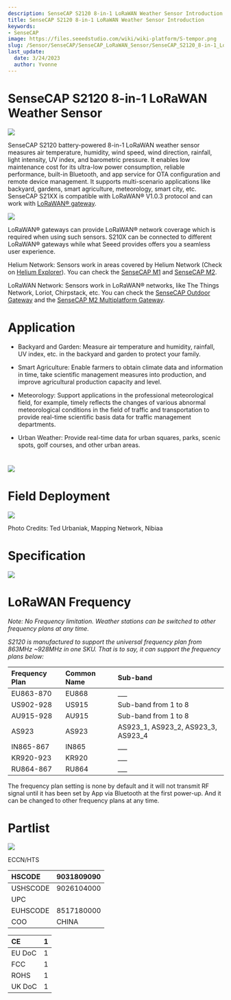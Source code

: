 ```yaml
---
description: SenseCAP S2120 8-in-1 LoRaWAN Weather Sensor Introduction
title: SenseCAP S2120 8-in-1 LoRaWAN Weather Sensor Introduction
keywords:
- SenseCAP
image: https://files.seeedstudio.com/wiki/wiki-platform/S-tempor.png
slug: /Sensor/SenseCAP/SenseCAP_LoRaWAN_Sensor/SenseCAP_S2120_8-in-1_LoRaWAN_Weather_Sensor/SenseCAP_S2120_8-in-1_LoRaWAN_Weather_Sensor_Introduction
last_update:
  date: 3/24/2023
  author: Yvonne
---
```


# SenseCAP S2120 8-in-1 LoRaWAN Weather Sensor

[![](https://files.seeedstudio.com/wiki/wiki%20images/S2120%20Introduction.files/Introduction146.png)](https://www.seeedstudio.com/sensecap-s2120-lorawan-8-in-1-weather-sensor-p-5436.html)

SenseCAP S2120 battery-powered 8-in-1 LoRaWAN weather sensor measures air temperature, humidity, wind speed, wind direction, rainfall, light intensity, UV index, and barometric pressure. It enables low maintenance cost for its ultra-low power consumption, reliable performance, built-in Bluetooth, and app service for OTA configuration and remote device management. It supports multi-scenario applications like backyard, gardens, smart agriculture, meteorology, smart city, etc.
SenseCAP S21XX is compatible with LoRaWAN® V1.0.3 protocol and can work with [LoRaWAN® gateway](https://www.seeedstudio.com/LoRaWAN-Gateway-c-1936.html).

![](https://files.seeedstudio.com/wiki/wiki%20images/S2120%20Introduction.files/Introduction914.png)

LoRaWAN® gateways can provide LoRaWAN® network coverage which is required when using such sensors. S210X can be connected to different LoRaWAN® gateways while what Seeed provides offers you a seamless user experience.

Helium Network: Sensors work in areas covered by Helium Network (Check on [Helium Explorer](https://explorer.helium.com/)). You can check the [SenseCAP M1](https://www.seeedstudio.com/SenseCAP-M1-LoRaWAN-Indoor-Gateway-US915-p-5023.html) and [SenseCAP M2](https://www.seeedstudio.com/SenseCAP-M2-Data-Only-LoRaWAN-Indoor-Gateway-SX1302-US915-p-5342.html).

LoRaWAN Network: Sensors work in LoRaWAN® networks, like The Things Network, Loriot, Chirpstack, etc. You can check the [SenseCAP Outdoor Gateway](https://www.seeedstudio.com/LoRaWAN-Gateway-US915-p-4306.html) and the [SenseCAP M2 Multiplatform Gateway](https://www.seeedstudio.com/SenseCAP-Multi-Platform-LoRaWAN-Indoor-Gateway-SX1302-US915-p-5472.html).

# Application

-   Backyard and Garden: Measure air temperature and humidity, rainfall, UV index, etc. in the backyard and garden to protect your family.

-   Smart Agriculture: Enable farmers to obtain climate data and information in time, take scientific management measures into production, and improve agricultural production capacity and level.

-   Meteorology: Support applications in the professional meteorological field, for example, timely reflects the changes of various abnormal meteorological conditions in the field of traffic and transportation to provide real-time scientific basis data for traffic management departments.

-   Urban Weather: Provide real-time data for urban squares, parks, scenic spots, golf courses, and other urban areas.

# ![](https://files.seeedstudio.com/wiki/wiki%20images/S2120%20Introduction.files/Introduction3232.png)



# **Field Deployment**

![](https://files.seeedstudio.com/wiki/wiki%20images/S2120%20Introduction.files/Introduction3252.png)

Photo Credits: Ted Urbaniak, Mapping Network, Nibiaa

# 

# Specification

![](https://files.seeedstudio.com/wiki/wiki%20images/S2120%20Introduction.files/Introduction3325.png)

# LoRaWAN Frequency

*Note: No Frequency limitation. Weather stations can be switched to
other frequency plans at any time.*

*S2120 is manufactured to support the universal frequency plan from
863MHz \~928MHz in one SKU. That is to say, it can support the frequency
plans below:*

|Frequency Plan|Common Name|Sub-band|
| :- | :- | :- |
|EU863-870|EU868|\_\_\_|
|US902-928|US915|Sub-band from 1 to 8|
|AU915-928|AU915|Sub-band from 1 to 8|
|AS923|AS923|AS923\_1, AS923\_2, AS923\_3, AS923\_4|
|IN865-867|IN865|\_\_\_|
|KR920-923|KR920|\_\_\_|
|RU864-867|RU864|\_\_\_|

The frequency plan setting is none by default and it will not transmit RF signal until it has been set by App via Bluetooth at the first power-up. And it can be changed to other frequency plans at any time.

# Partlist

![](https://files.seeedstudio.com/wiki/wiki%20images/S2120%20Introduction.files/Introduction3841.png)

ECCN/HTS

|HSCODE|9031809090|
| :- | :- |
|USHSCODE|9026104000|
|UPC||
|EUHSCODE|8517180000|
|COO|CHINA|

|CE|1|
| :- | :- |
|EU DoC|1|
|FCC|1|
|ROHS|1|
|UK DoC|1|
